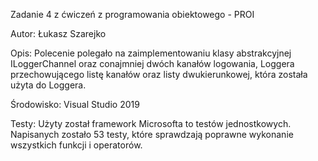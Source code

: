 Zadanie 4 z ćwiczeń z programowania obiektowego - PROI

Autor: Łukasz Szarejko

Opis: Polecenie polegało na zaimplementowaniu klasy abstrakcyjnej ILoggerChannel oraz conajmniej dwóch kanałów logowania, Loggera przechowującego listę kanałów oraz listy dwukierunkowej, która została użyta do Loggera.

Środowisko: Visual Studio 2019

Testy: Użyty został framework Microsofta to testów jednostkowych. Napisanych zostało 53 testy, które sprawdzają poprawne wykonanie wszystkich funkcji i operatorów.
